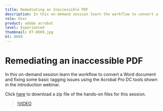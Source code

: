```yaml
---
title: Remediating an Inaccessible PDF
description: In this on-demand session learn the workflow to convert a Word document and fixing some basic tagging issues using the Acrobat Pro DC tools shown in the introduction webinar
role: User
product: adobe acrobat
level: Experienced
thumbnail: KT-8609.jpg
kt: 8609
---
```

# Remediating an inaccessible PDF

In this on-demand session learn the workflow to convert a Word document and fixing some basic tagging issues using the Acrobat Pro DC tools shown in the introduction webinar.

Click [here](../assets/accessibiitysession2.zip) to download a zip file of the hands-on files for this session.


>[!VIDEO](https://youtu.be/eT2IFNszNuk)
